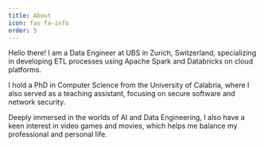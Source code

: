 ```yaml
---
title: About
icon: fas fa-info
order: 5
---
```

<script src="https://platform.linkedin.com/badges/js/profile.js" async defer type="text/javascript"></script>


Hello there! I am a Data Engineer at UBS in Zurich, Switzerland, specializing in developing ETL processes using Apache Spark and Databricks on cloud platforms.

I hold a PhD in Computer Science from the University of Calabria, where I also served as a teaching assistant, focusing on secure software and network security.

Deeply immersed in the worlds of AI and Data Engineering, I also have a keen interest in video games and movies, which helps me balance my professional and personal life.
